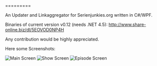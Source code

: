 =========

An Updater and Linkaggregator for Serienjunkies.org written in C#/WPF.


Binaries of current version v0.12 (needs .NET 4.5):  http://www.share-online.biz/dl/5EOVOD0NP4H

Any contribution would be highly appreciated.


Here some Screenshots:

![Main Screen](http://s1.directupload.net/images/140125/husa5e9a.png)
![Show Screen](http://s7.directupload.net/images/140115/xas33ut6.png)
![Episode Screen](http://s7.directupload.net/images/140115/cpffb9uf.png)

